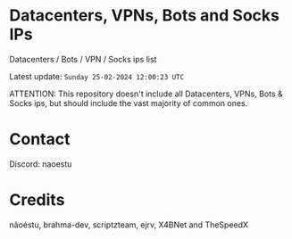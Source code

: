 # Datacenters, VPNs, Bots and Socks IPs
 
Datacenters / Bots / VPN / Socks ips list

Latest update: `Sunday 25-02-2024 12:00:23 UTC` 

ATTENTION: This repository doesn't include all Datacenters, VPNs, Bots & Socks ips, 
but should include the vast majority of common ones.

# Contact
Discord: naoestu

# Credits
nãoéstu, brahma-dev, scriptzteam, ejrv, X4BNet and TheSpeedX
